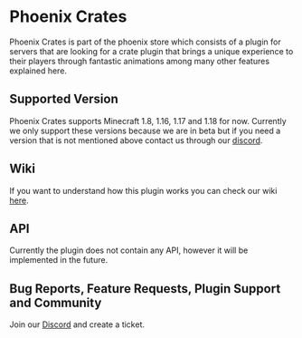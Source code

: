 # Phoenix Crates

Phoenix Crates is part of the phoenix store which consists of a plugin for servers that are looking for a crate plugin that brings a unique experience to their players through fantastic animations among many other features explained here.

## Supported Version

Phoenix Crates supports Minecraft 1.8, 1.16, 1.17 and 1.18 for now. Currently we only support these versions because we are in beta but if you need a version that is not mentioned above contact us through our [discord](https://discord.gg/KTW3UwP9vC).

## Wiki

If you want to understand how this plugin works you can check our wiki [here](https://github.com/PhoenixPlugins/phoenix-crates-wiki/wiki).

## API

Currently the plugin does not contain any API, however it will be implemented in the future.

## Bug Reports, Feature Requests, Plugin Support and Community

Join our [Discord](https://discord.gg/KTW3UwP9vC) and create a ticket.

